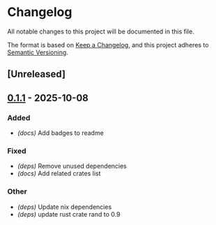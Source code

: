 # Changelog

All notable changes to this project will be documented in this file.

The format is based on [Keep a Changelog](https://keepachangelog.com/en/1.0.0/),
and this project adheres to [Semantic Versioning](https://semver.org/spec/v2.0.0.html).

## [Unreleased]

## [0.1.1](https://github.com/fooker/photonic/compare/photonic-effects-v0.1.0...photonic-effects-v0.1.1) - 2025-10-08

### Added

- *(docs)* Add badges to readme

### Fixed

- *(deps)* Remove unused dependencies
- *(docs)* Add related crates list

### Other

- *(deps)* Update nix dependencies
- *(deps)* update rust crate rand to 0.9
